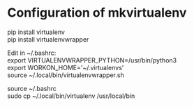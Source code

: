 # Configuration of mkvirtualenv
pip install virtualenv  
pip install virtualenvwrapper

Edit in ~/.bashrc:  
export VIRTUALENVWRAPPER_PYTHON=/usr/bin/python3  
export WORKON_HOME='~/.virtualenvs'  
source ~/.local/bin/virtualenvwrapper.sh

source ~/.bashrc  
sudo cp ~/.local/bin/virtualenv /usr/local/bin
